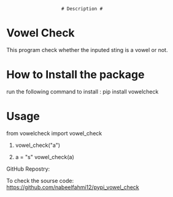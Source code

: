 						# Description #
# Vowel Check
This program check whether the inputed sting is a vowel or not.

# How to Install the package
run the following command to install :
pip install vowelcheck

# Usage 
from vowelcheck import vowel_check

1. vowel_check("a")

2. a = "s"
   vowel_check(a)
  
GitHub Repostry:

To check the sourse code: https://github.com/nabeelfahmi12/pypi_vowel_check